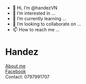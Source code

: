 - 👋 Hi, I’m @handezVN
- 👀 I’m interested in ...
- 🌱 I’m currently learning ...
- 💞️ I’m looking to collaborate on ...
- 📫 How to reach me ...

<!---
handezVN/handezVN is a ✨ special ✨ repository because its `README.md` (this file) appears on your GitHub profile.
You can click the Preview link to take a look at your changes.
--->
# Handez
[About me](https://handezvn.github.io/my-website/) <br/>
[Facebook](https://www.facebook.com/TA.Handez/)<br/>
Contact: 0797991707
